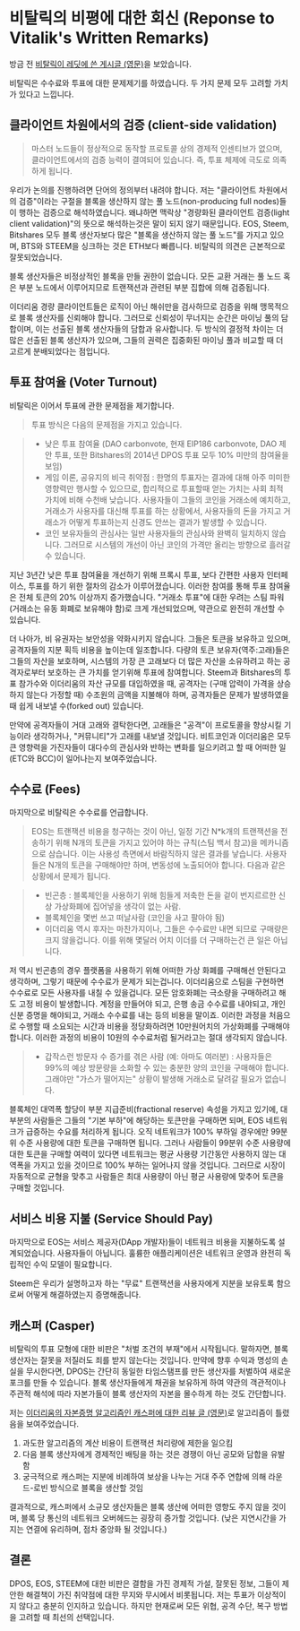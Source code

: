 # 비탈릭의 비평에 대한 회신 (Reponse to Vitalik's Written Remarks)

방금 전 [비탈릭이 레딧에 쓴 게시글 (영문)](https://np.reddit.com/r/ethereum/comments/6qm0y2/is_the_ethereum_team_defending_their_ground/dkyk94c/)을 보았습니다.

비탈릭은 수수료와 투표에 대한 문제제기를 하였습니다. 두 가지 문제 모두 고려할 가치가 있다고 느낍니다.

## 클라이언트 차원에서의 검증 (client-side validation)

> 마스터 노드들이 정상적으로 동작할 프로토콜 상의 경제적 인센티브가 없으며, 클라이언트에서의 검증 능력이 결여되어 있습니다. 즉, 투표 체제에 극도로 의족하게 됩니다.

우리가 논의를 진행하려면 단어의 정의부터 내려야 합니다. 저는 "클라이언트 차원에서의 검증"이라는 구절을 블록을 생산하지 않는 풀 노드(non-producing full nodes)들이 행하는 검증으로 해석하였습니다. 왜냐하면 맥락상 "경량화된 클라이언트 검증(light client validation)"의 뜻으로 해석하는것은 말이 되지 않기 때문입니다. EOS, Steem, Bitshares 모두 블록 생산자보다 많은 "블록을 생산하지 않는 풀 노드"를 가지고 있으며, BTS와 STEEM을 싱크하는 것은 ETH보다 빠릅니다. 비탈릭의 의견은 근본적으로 잘못되었습니다.

블록 생산자들은 비정상적인 블록을 만들 권한이 없습니다. 모든 교환 거래는 풀 노드 혹은 부분 노드에서 이루어지므로 트랜잭션과 관련된 부분 집합에 의해 검증됩니다.

이더리움 경량 클라이언트들은 로직이 아닌 해쉬만을 검사하므로 검증을 위해 맹목적으로 블록 생산자를 신뢰해야 합니다. 그러므로 신뢰성이 무너지는 순간은 마이닝 풀의 담합이며, 이는 선출된 블록 생산자들의 담합과 유사합니다. 두 방식의 결정적 차이는 더 많은 선출된 블록 생산자가 있으며, 그들의 권력은 집중화된 마이닝 풀과 비교할 때 더 고르게 분배되었다는 점입니다.

## 투표 참여율 (Voter Turnout)

비탈릭은 이어서 투표에 관한 문제점을 제기합니다.

> 투표 방식은 다음의 문제점을 가지고 있습니다.

> - 낮은 투표 참여율 (DAO carbonvote, 현재 EIP186 carbonvote, DAO 제안 투표, 또한 Bitshares의 2014년 DPOS 투표 모두 10% 미만의 참여율을 보임)
> - 게임 이론, 공유지의 비극 취약점 : 한명의 투표자는 결과에 대해 아주 미미한 영향력만 행사할 수 있으므로, 합리적으로 투표할때 얻는 가치는 사회 최적 가치에 비해 수천배 낮습니다. 사용자들이 그들의 코인을 거래소에 예치하고, 거래소가 사용자를 대신해 투표를 하는 상황에서, 사용자들의 돈을 가지고 거래소가 어떻게 투표하는지 신경도 안쓰는 결과가 발생할 수 있습니다.
> - 코인 보유자들의 관심사는 일반 사용자들의 관심사와 완벽히 일치하지 않습니다. 그러므로 시스템의 개선이 아닌 코인의 가격만 올리는 방향으로 흘러갈 수 있습니다.

지난 3년간 낮은 투표 참여율을 개선하기 위해 프록시 투표, 보다 간편한 사용자 인터페이스, 투표를 하기 위한 절차의 감소가 이루어졌습니다. 이러한 참여를 통해 투표 참여율은 전체 토큰의 20% 이상까지 증가했습니다. "거래소 투표"에 대한 우려는 스팀 파워(거래소는 유동 화폐로 보유해야 함)로 크게 개선되었으며, 약관으로 완전히 개선할 수 있습니다.

더 나아가, 비 유권자는 보안성을 약화시키지 않습니다. 그들은 토큰을 보유하고 있으며, 공격자들의 지분 획득 비용을 높이는데 일조합니다. 다량의 토큰 보유자(역주:고래)들은 그들의 자산을 보호하며, 시스템의 가장 큰 고래보다 더 많은 자산을 소유하려고 하는 공격자로부터 보호하는 큰 가치를 얻기위해 투표에 참여합니다. Steem과 Bitshares의 투표 참가수와 이더리움의 자산 규모를 대입하였을 때, 공격자는 (구매 압력이 가격을 상승하지 않는다 가정할 때) 수조원의 금액을 지불해야 하며, 공격자들은 문제가 발생하였을 때 쉽게 내보낼 수(forked out) 있습니다.

만약에 공격자들이 거대 고래와 결탁한다면, 고래들은 "공격"이 프로토콜을 향상시킬 기능이라 생각하거나, "커뮤니티"가 고래를 내보낼 것입니다. 비트코인과 이더리움은 모두 큰 영향력을 가진자들이 대다수의 관심사와 반하는 변화를 일으키려고 할 때 어떠한 일(ETC와 BCC)이 일어나는지 보여주었습니다.

## 수수료 (Fees)

마지막으로 비탈릭은 수수료를 언급합니다.

> EOS는 트랜잭션 비용을 청구하는 것이 아닌, 일정 기간 N*k개의 트랜잭션을 전송하기 위해 N개의 토큰을 가지고 있어야 하는 규칙(스팀 백서 참고)을 메카니즘으로 삼습니다. 이는 사용성 측면에서 바람직하지 않은 결과를 낳습니다. 사용자들은 N개의 토큰을 구매해야만 하며, 변동성에 노출되어야 합니다. 다음과 같은 상황에서 문제가 됩니다.

> - 빈곤층 : 블록체인을 사용하기 위해 힘들게 저축한 돈을 겉이 번지르르한 신상 가상화폐에 집어넣을 생각이 없는 사람.
> - 블록체인을 몇번 쓰고 떠날사람 (코인을 사고 팔아야 됨)
> - 이더리움 역시 후자는 마찬가지이나, 그들은 수수료만 내면 되므로 구매량은 크지 않을겁니다. 이를 위해 몇달러 어치 이더를 더 구매하는건 큰 일은 아닙니다.

저 역시 빈곤층의 경우 플랫폼을 사용하기 위해 어떠한 가상 화폐를 구매해선 안된다고 생각하며, 그렇기 때문에 수수료가 문제가 되는겁니다. 이더리움으로 스팀을 구현하면 수수료로 모든 사용자를 내칠 수 있을겁니다. 모든 암호화폐는 극소량을 구매하려고 해도 고정 비용이 발생합니다. 계정을 만들어야 되고, 은행 송금 수수료를 내야되고, 개인 신분 증명을 해야되고, 거래소 수수료를 내는 등의 비용을 말이죠. 이러한 과정을 처음으로 수행할 때 소요되는 시간과 비용을 정당화하려면 10만원어치의 가상화폐를 구매해야 합니다. 이러한 과정의 비용이 10원의 수수료처럼 될거라고는 절대 생각되지 않습니다.

> - 갑작스런 방문자 수 증가를 겪은 사람 (예: 아마도 여러분) : 사용자들은 99%의 예상 방문량을 소화할 수 있는 충분한 양의 코인을 구매해야 합니다. 그래야만 "가스가 떨어지는" 상황이 발생해 거래소로 달려갈 필요가 없습니다.

블록체인 대역폭 할당이 부분 지급준비(fractional reserve) 속성을 가지고 있기에, 대부분의 사람들은 그들의 "기본 부하"에 해당하는 토큰만을 구매하면 되며, EOS 네트워크가 급증하는 수요를 처리하게 됩니다. 오직 네트워크가 100% 부하일 경우에만 99분위 수준 사용량에 대한 토큰을 구매하면 됩니다. 그러나 사람들이 99분위 수준 사용량에 대한 토큰을 구매할 여력이 있다면 네트워크는 평균 사용량 기간동안 사용하지 않는 대역폭을 가지고 있을 것이므로 100% 부하는 일어나지 않을 것입니다. 그러므로 시장이 자동적으로 균형을 맞추고 사람들은 최대 사용량이 아닌 평균 사용량에 맞추어 토큰을 구매할 것입니다.

## 서비스 비용 지불 (Service Should Pay)

마지막으로 EOS는 서비스 제공자(DApp 개발자)들이 네트워크 비용을 지불하도록 설계되었습니다. 사용자들이 아닙니다. 훌륭한 애플리케이션은 네트워크 운영과 완전히 독립적인 수익 모델이 필요합니다.

Steem은 우리가 설명하고자 하는 "무료" 트랜잭션을 사용자에게 지분을 보유토록 함으로써 어떻게 해결하였는지 증명해줍니다.

## 캐스퍼 (Casper)

비탈릭의 투표 모형에 대한 비판은 "처벌 조건의 부재"에서 시작됩니다. 말하자면, 블록 생산자는 잘못을 저질러도 죄를 받지 않는다는 것입니다. 만약에 향후 수익과 명성의 손실을 무시한다면, DPOS는 간단히 동일한 타임스탬프를 만든 생산자를 처벌하여 새로운 포크를 만들 수 있습니다. 블록 생산자들에게 채권을 보유하게 하여 약관의 객관적이나 주관적 해석에 따라 자본가들이 블록 생산자의 자본을 몰수하게 하는 것도 간단합니다.

저는 [이더리움의 자본증명 알고리즘인 캐스퍼에 대한 리뷰 글 (영문)](http://bytemaster.github.io/2015/08/08/Review-of-Casper-Ethereums-proposed-Proof-of-Stake-Algorithm/)로 알고리즘이 틀렸음을 보여주었습니다.

1. 과도한 알고리즘의 계산 비용이 트랜잭션 처리량에 제한을 일으킴
2. 다음 블록 생산자에게 경제적인 배팅을 하는 것은 경쟁이 아닌 공모와 담합을 유발함
3. 궁극적으로 캐스퍼는 지분에 비례하여 보상을 나누는 거대 주주 연합에 의해 라운드-로빈 방식으로 블록을 생산할 것임

결과적으로, 캐스퍼에서 소규모 생산자들은 블록 생산에 어떠한 영향도 주지 않을 것이며, 블록 당 통신의 네트워크 오버헤드는 굉장히 증가할 것입니다. (낮은 지연시간을 가지는 연결에 유리하며, 점차 중앙화 될 것입니다.)

## 결론

DPOS, EOS, STEEM에 대한 비판은 결함을 가진 경제적 가설, 잘못된 정보, 그들이 제안한 해결책이 가진 취약점에 대한 무지와 무시에서 비롯됩니다. 저는 투표가 이상적이지 않다고 충분히 인지하고 있습니다. 하지만 현재로써 모든 위협, 공격 수단, 복구 방법을 고려할 때 최선의 선택입니다.
